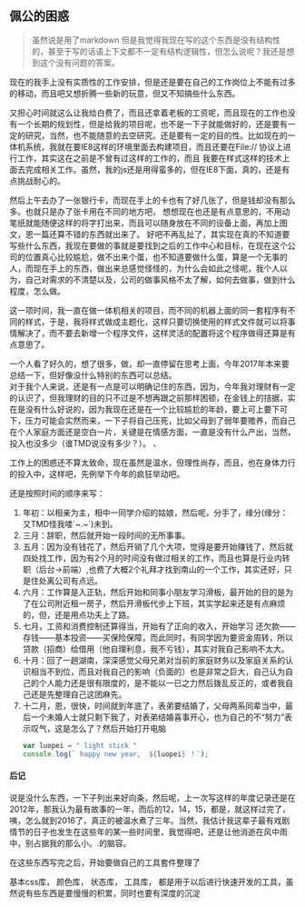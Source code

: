 ## 佩公的困惑

> 虽然说是用了markdown 但是我觉得我现在写的这个东西是没有结构性的，甚至于写的话语上下文都不一定有结构逻辑性，但怎么说呢？我还是想到这个没有问题的答案。

现在的我手上没有实质性的工作安排，但是还是要在自己的工作岗位上不能有过多的移动，而且吧又想折腾一些新的玩意，但又不知搞些什么东西。  

又担心时间就这么让我给白费了，而且还拿着老板的工资呢，而且现在的工作也没有一个长期的规划性，但是给我的项目呢，也不是一下子就能做好的，还是要有一定的研究，当然，也不能随意的去空研究。还是要有一定的目的性。比如现在的一体机系统，我就在要IE8这样的环境里面去构建项目，而且还要在File:// 协议上进行工作，其实这在之前是不曾有过这样的工作的，而且 我要在样式这样的技术上面去完成相关工作。虽然，我的js还是用得蛮多的，但在IE8下面，真的，还是有点挑战耐心的。  

然后上午去办了一张银行卡，而现在手上的卡也有了好几张了，但是钱却没有那么多。也就只是办了张卡用在不同的地方吧，
想想现在也还是有点意思的，不用动笔纸就能随便这样的将字打出来，而且可以随身放在不同的设备上面，再加上图文，恩一篇还算不错的东西就出来了。
好吧不再乱扯了，其实现在真的不知道要写些什么东西，我现在要做的事就是要找到之后的工作中心和目标，在现在这个公司的位置真心比较尴尬，做不出来个蛋，也不知道要做什么蛋，算是一个无事的人，而现在手上的东西，做出来总感觉怪怪的，为什么会如此之怪呢，我个人以为，自己对需求的不清楚以及，公司的做事风格不太了解，如何去做事，做到什么程度，怎么做。

这一项时间，我一直在做一体机相关的项目，而不同的机器上面的同一套程序有不同的样式，于是，我将样式做成主题化，这样只要切换使用的样式文件就可以将事情解决了，而不要去新增一个程序文件，这样灵活的配置将这个程序做得还算是有点意思了。  

一个人看了好久的，想了很多，做，却一直停留在思考上面，今年2017年本来要总结一下，但好像没什么特别的东西可以总结。  
对于我个人来说，还是有一点是可以明确记住的东西，因为，今年我对理财有一定的认识了，但我理财的目的只不过是不想再跟之前那样困顿，在金钱上的拮据，实在是没有什么好说的，因为我现在还是在一个比较尴尬的年龄，要上可上要下可下，压力可能会实然而来，一下子将自己压死，比如父母到了弱年要赡养，而自己在个人家庭方面还是空白一片，关键是在情感方面，一直是没有什么产出，当然，投入也没多少（谁TMD说没有多少？）。  、

工作上的困惑还不算太致命，现在虽然是温水，但理性尚存，而且，也在身体力行的投入中，这样吧，先例举下今年的疯狂举动吧。

还是按照时间的顺序来写：

1. 年初：以相亲为主，相中一同学介绍的姑娘，然后呢，分手了，缘分(缘分：又TMD怪我喽\`~.~\`)未到。  
1. 三月：辞职，然后就开始一段时间的无所事事。  
1. 五月：因为没有钱花了，然后开销了几个大项，觉得是要开始赚钱了，然后就四处找工作，因为有2个月的时间没有做过相关的工作，而且也算是行业内转职（后台->前端）,也费了大概2个礼拜才找到南山的一个工作，其实还好，只是住处离公司有点远。  
1. 六月：工作算是入正轨，然后开始和同事小朋友学习滑板，最开始的目的是为了在公司附近租一房子，然后开滑板代步上下班，其实学起来还是有点麻烦的，但，还是用点功夫上了路。  
1. 七月，工资和消费控制还算得当，开始有了正向的收入，开始学习 还欠款——存钱——基本投资——买保险保障，而此同时，有同学因为要资金周转，所以贷款（招商）给借用（他自理利息，我不亏钱），其实对我自己影响不太大。  
1. 十月：回了一趟湖南，深深感觉父母兄弟对当前的家庭财务以及家庭关系的认识相当不到位，而且对我自己的影响（负面的）也是非常之巨大，自己认为自己的个人能力还是很有限度的，是不能以一已之力然后拨乱反正的，或者我自己还是先整理自己这团麻先。  
1. 十二月，恩，很快，时间就到年底了，表弟要结婚了，父母两系同辈当中，最后一个未婚人士就只剩下我了，对表弟结婚喜事开心，也为自己的不“努力”表示叹气，这是怎么了？然后开始打开电脑
    ```js
    var luopei = " light stick "
    console.log(` happy new year,  ${luopei} ！`);  
    ```  
#### 后记  
说是没什么东西，一下子列出来好向条，然后呢，上一次写这样的年度记录还是在2012年，那我认为最有故事的一年，而后的12，14，15，都是，就这样过完了，咦，怎么就到2016了，真正的被温水煮了三年。当然，我估计我这辈子最有戏剧情节的日子也发生在这些年的某一些时间里，我觉得吧，还是让他消逝在风中雨中，别占据我的那么小。.的脑容。

在这些东西写完之后，开始要做自己的工具套件整理了

基本css库，
颜色库，
状态库，
工具库，
都是用于以后进行快速开发的工具，虽然说有些东西是要慢慢的积累，同时也要有深度的沉淀